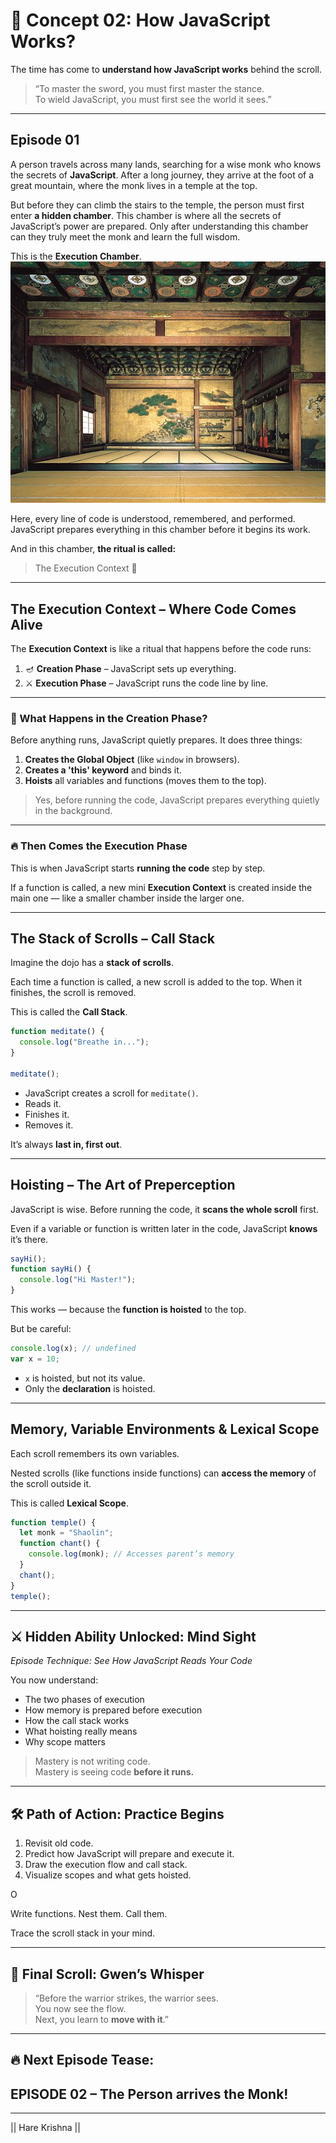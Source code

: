 # 🧠 Concept 02: How JavaScript Works?

The time has come to **understand how JavaScript works** behind the scroll.

> “To master the sword, you must first master the stance.  
> To wield JavaScript, you must first see the world it sees.”

---

## Episode 01

A person travels across many lands, searching for a wise monk who knows the secrets of **JavaScript**. After a long journey, they arrive at the foot of a great mountain, where the monk lives in a temple at the top.

But before they can climb the stairs to the temple, the person must first enter **a hidden chamber**. This chamber is where all the secrets of JavaScript’s power are prepared. Only after understanding this chamber can they truly meet the monk and learn the full wisdom.

This is the **Execution Chamber**.
![Chhamber](../../assets/images/ep1.jpg)

Here, every line of code is understood, remembered, and performed. JavaScript prepares everything in this chamber before it begins its work.

And in this chamber, **the ritual is called:**

> The Execution Context 🧠

---

## The Execution Context – Where Code Comes Alive

The **Execution Context** is like a ritual that happens before the code runs:

1. 🪔 **Creation Phase** – JavaScript sets up everything.
2. ⚔️ **Execution Phase** – JavaScript runs the code line by line.

---

### 🔮 What Happens in the Creation Phase?

Before anything runs, JavaScript quietly prepares. It does three things:

1. **Creates the Global Object** (like `window` in browsers).
2. **Creates a 'this' keyword** and binds it.
3. **Hoists** all variables and functions (moves them to the top).

> Yes, before running the code, JavaScript prepares everything quietly in the background.

---

### 🔥 Then Comes the Execution Phase

This is when JavaScript starts **running the code** step by step.

If a function is called, a new mini **Execution Context** is created inside the main one — like a smaller chamber inside the larger one.

---

## The Stack of Scrolls – Call Stack

Imagine the dojo has a **stack of scrolls**.

Each time a function is called, a new scroll is added to the top. When it finishes, the scroll is removed.

This is called the **Call Stack**.

```javascript
function meditate() {
  console.log("Breathe in...");
}

meditate();
```

- JavaScript creates a scroll for `meditate()`.
- Reads it.
- Finishes it.
- Removes it.

It’s always **last in, first out**.

---

## Hoisting – The Art of Preperception

JavaScript is wise. Before running the code, it **scans the whole scroll** first.

Even if a variable or function is written later in the code, JavaScript **knows** it’s there.

```javascript
sayHi();
function sayHi() {
  console.log("Hi Master!");
}
```

This works — because the **function is hoisted** to the top.

But be careful:

```javascript
console.log(x); // undefined
var x = 10;
```

- `x` is hoisted, but not its value.
- Only the **declaration** is hoisted.

---

## Memory, Variable Environments & Lexical Scope

Each scroll remembers its own variables.

Nested scrolls (like functions inside functions) can **access the memory** of the scroll outside it.

This is called **Lexical Scope**.

```javascript
function temple() {
  let monk = "Shaolin";
  function chant() {
    console.log(monk); // Accesses parent’s memory
  }
  chant();
}
temple();
```

---

## ⚔️ Hidden Ability Unlocked: **Mind Sight**

*Episode Technique: See How JavaScript Reads Your Code*

You now understand:

- The two phases of execution
- How memory is prepared before execution
- How the call stack works
- What hoisting really means
- Why scope matters

> Mastery is not writing code.  
> Mastery is seeing code **before it runs.**

---

## 🛠️ Path of Action: Practice Begins

1. Revisit old code.
2. Predict how JavaScript will prepare and execute it.
3. Draw the execution flow and call stack.
4. Visualize scopes and what gets hoisted.

O

Write functions. Nest them. Call them.

Trace the scroll stack in your mind.

---

## 📜 Final Scroll: Gwen’s Whisper

> “Before the warrior strikes, the warrior sees.  
> You now see the flow.  
> Next, you learn to **move with it**.”

---

## 🔥 Next Episode Tease:  
## EPISODE 02 – The Person arrives the Monk!

----  
|| Hare Krishna ||
